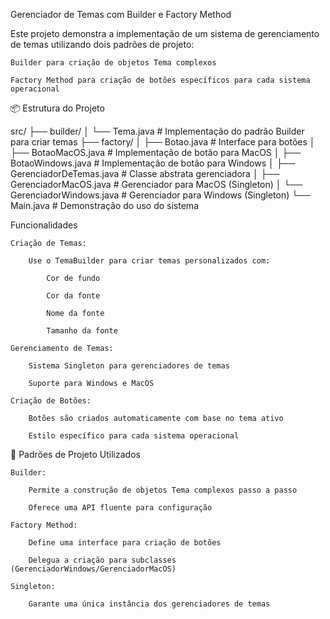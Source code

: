 Gerenciador de Temas com Builder e Factory Method

Este projeto demonstra a implementação de um sistema de gerenciamento de temas utilizando dois padrões de projeto:

    Builder para criação de objetos Tema complexos

    Factory Method para criação de botões específicos para cada sistema operacional

📦 Estrutura do Projeto

src/
├── builder/
│   └── Tema.java          # Implementação do padrão Builder para criar temas
├── factory/
│   ├── Botao.java         # Interface para botões
│   ├── BotaoMacOS.java    # Implementação de botão para MacOS
│   ├── BotaoWindows.java  # Implementação de botão para Windows
│   ├── GerenciadorDeTemas.java # Classe abstrata gerenciadora
│   ├── GerenciadorMacOS.java   # Gerenciador para MacOS (Singleton)
│   └── GerenciadorWindows.java # Gerenciador para Windows (Singleton)
└── Main.java             # Demonstração do uso do sistema


Funcionalidades

    Criação de Temas:

        Use o TemaBuilder para criar temas personalizados com:

            Cor de fundo

            Cor da fonte

            Nome da fonte

            Tamanho da fonte

    Gerenciamento de Temas:

        Sistema Singleton para gerenciadores de temas

        Suporte para Windows e MacOS

    Criação de Botões:

        Botões são criados automaticamente com base no tema ativo

        Estilo específico para cada sistema operacional


📝 Padrões de Projeto Utilizados

    Builder:

        Permite a construção de objetos Tema complexos passo a passo

        Oferece uma API fluente para configuração

    Factory Method:

        Define uma interface para criação de botões

        Delegua a criação para subclasses (GerenciadorWindows/GerenciadorMacOS)

    Singleton:

        Garante uma única instância dos gerenciadores de temas
